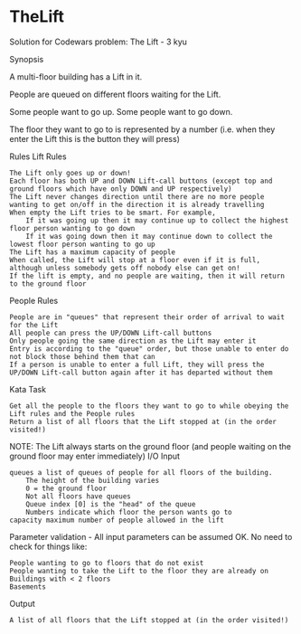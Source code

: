 # TheLift
Solution for Codewars problem: The Lift - 3 kyu 

Synopsis

A multi-floor building has a Lift in it.

People are queued on different floors waiting for the Lift.

Some people want to go up. Some people want to go down.

The floor they want to go to is represented by a number (i.e. when they enter the Lift this is the button they will press) 

Rules
Lift Rules

    The Lift only goes up or down!
    Each floor has both UP and DOWN Lift-call buttons (except top and ground floors which have only DOWN and UP respectively)
    The Lift never changes direction until there are no more people wanting to get on/off in the direction it is already travelling
    When empty the Lift tries to be smart. For example,
        If it was going up then it may continue up to collect the highest floor person wanting to go down
        If it was going down then it may continue down to collect the lowest floor person wanting to go up
    The Lift has a maximum capacity of people
    When called, the Lift will stop at a floor even if it is full, although unless somebody gets off nobody else can get on!
    If the lift is empty, and no people are waiting, then it will return to the ground floor

People Rules

    People are in "queues" that represent their order of arrival to wait for the Lift
    All people can press the UP/DOWN Lift-call buttons
    Only people going the same direction as the Lift may enter it
    Entry is according to the "queue" order, but those unable to enter do not block those behind them that can
    If a person is unable to enter a full Lift, they will press the UP/DOWN Lift-call button again after it has departed without them

Kata Task

    Get all the people to the floors they want to go to while obeying the Lift rules and the People rules
    Return a list of all floors that the Lift stopped at (in the order visited!)

NOTE: The Lift always starts on the ground floor (and people waiting on the ground floor may enter immediately)
I/O
Input

    queues a list of queues of people for all floors of the building.
        The height of the building varies
        0 = the ground floor
        Not all floors have queues
        Queue index [0] is the "head" of the queue
        Numbers indicate which floor the person wants go to
    capacity maximum number of people allowed in the lift

Parameter validation - All input parameters can be assumed OK. No need to check for things like:

    People wanting to go to floors that do not exist
    People wanting to take the Lift to the floor they are already on
    Buildings with < 2 floors
    Basements

Output

    A list of all floors that the Lift stopped at (in the order visited!)
